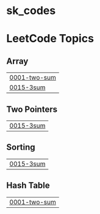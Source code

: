 # sk_codes
<!---LeetCode Topics Start-->
# LeetCode Topics
## Array
|  |
| ------- |
| [0001-two-sum](https://github.com/karuppusamy-it/sk_codes/tree/master/0001-two-sum) |
| [0015-3sum](https://github.com/karuppusamy-it/sk_codes/tree/master/0015-3sum) |
## Two Pointers
|  |
| ------- |
| [0015-3sum](https://github.com/karuppusamy-it/sk_codes/tree/master/0015-3sum) |
## Sorting
|  |
| ------- |
| [0015-3sum](https://github.com/karuppusamy-it/sk_codes/tree/master/0015-3sum) |
## Hash Table
|  |
| ------- |
| [0001-two-sum](https://github.com/karuppusamy-it/sk_codes/tree/master/0001-two-sum) |
<!---LeetCode Topics End-->